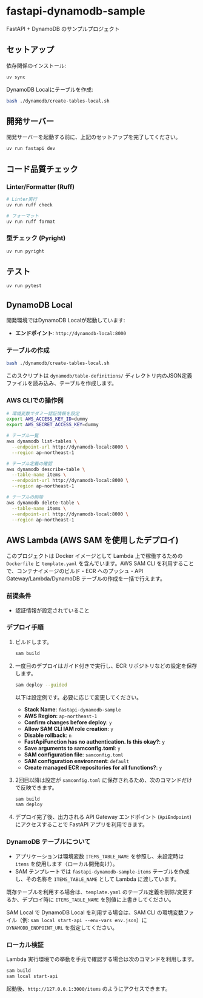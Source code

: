 # fastapi-dynamodb-sample

FastAPI + DynamoDB のサンプルプロジェクト

## セットアップ

依存関係のインストール:

```bash
uv sync
```

DynamoDB Localにテーブルを作成:

```bash
bash ./dynamodb/create-tables-local.sh
```

## 開発サーバー

開発サーバーを起動する前に、上記のセットアップを完了してください。

```bash
uv run fastapi dev
```

## コード品質チェック

### Linter/Formatter (Ruff)

```bash
# Linter実行
uv run ruff check

# フォーマット
uv run ruff format
```

### 型チェック (Pyright)

```bash
uv run pyright
```

## テスト

```bash
uv run pytest
```

## DynamoDB Local

開発環境ではDynamoDB Localが起動しています:

- **エンドポイント**: `http://dynamodb-local:8000`

### テーブルの作成

```bash
bash ./dynamodb/create-tables-local.sh
```

このスクリプトは `dynamodb/table-definitions/` ディレクトリ内のJSON定義ファイルを読み込み、テーブルを作成します。

### AWS CLIでの操作例

```bash
# 環境変数でダミー認証情報を設定
export AWS_ACCESS_KEY_ID=dummy
export AWS_SECRET_ACCESS_KEY=dummy

# テーブル一覧
aws dynamodb list-tables \
  --endpoint-url http://dynamodb-local:8000 \
  --region ap-northeast-1

# テーブル定義の確認
aws dynamodb describe-table \
  --table-name items \
  --endpoint-url http://dynamodb-local:8000 \
  --region ap-northeast-1

# テーブルの削除
aws dynamodb delete-table \
  --table-name items \
  --endpoint-url http://dynamodb-local:8000 \
  --region ap-northeast-1
```

## AWS Lambda (AWS SAM を使用したデプロイ)

このプロジェクトは Docker イメージとして Lambda 上で稼働するための `Dockerfile` と `template.yaml` を含んでいます。AWS SAM CLI を利用することで、コンテナイメージのビルド・ECR へのプッシュ・API Gateway/Lambda/DynamoDB テーブルの作成を一括で行えます。

### 前提条件

- 認証情報が設定されていること

### デプロイ手順

1. ビルドします。

    ```bash
    sam build
    ```

2. 一度目のデプロイはガイド付きで実行し、ECR リポジトリなどの設定を保存します。

    ```bash
    sam deploy --guided
    ```

    以下は設定例です。必要に応じて変更してください。

    - **Stack Name**: `fastapi-dynamodb-sample`
    - **AWS Region**: `ap-northeast-1`
    - **Confirm changes before deploy**: `y`
    - **Allow SAM CLI IAM role creation**: `y`
    - **Disable rollback**: `n`
    - **FastApiFunction has no authentication. Is this okay?**: `y`
    - **Save arguments to samconfig.toml**: `y`
    - **SAM configuration file**: `samconfig.toml`
    - **SAM configuration environment**: `default`
    - **Create managed ECR repositories for all functions?**: `y`

3. 2回目以降は設定が `samconfig.toml` に保存されるため、次のコマンドだけで反映できます。

    ```bash
    sam build
    sam deploy
    ```

4. デプロイ完了後、出力される API Gateway エンドポイント (`ApiEndpoint`) にアクセスすることで FastAPI アプリを利用できます。

### DynamoDB テーブルについて

- アプリケーションは環境変数 `ITEMS_TABLE_NAME` を参照し、未設定時は `items` を使用します（ローカル開発向け）。
- SAM テンプレートでは `fastapi-dynamodb-sample-items` テーブルを作成し、その名称を `ITEMS_TABLE_NAME` として Lambda に渡しています。

既存テーブルを利用する場合は、`template.yaml` のテーブル定義を削除/変更するか、デプロイ時に `ITEMS_TABLE_NAME` を別値に上書きしてください。

SAM Local で DynamoDB Local を利用する場合は、SAM CLI の環境変数ファイル（例: `sam local start-api --env-vars env.json`）に `DYNAMODB_ENDPOINT_URL` を指定してください。

### ローカル検証

Lambda 実行環境での挙動を手元で確認する場合は次のコマンドを利用します。

```bash
sam build
sam local start-api
```

起動後、`http://127.0.0.1:3000/items` のようにアクセスできます。


